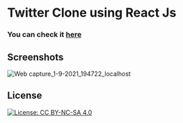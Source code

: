 # Twitter Clone using React Js

### You can check it [here](https://twitterchat45.web.app/)

## Screenshots
![Web capture_1-9-2021_194722_localhost](https://user-images.githubusercontent.com/58887202/131719129-1f260e8b-426d-4d7a-a50d-a550652c98ec.jpeg)


## License
[![License: CC BY-NC-SA 4.0](https://licensebuttons.net/l/by-nc-sa/4.0/80x15.png)](https://creativecommons.org/licenses/by-nc-sa/4.0/)
